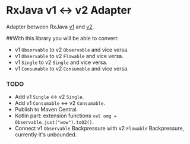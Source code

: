 # RxJava v1 <-> v2 Adapter


Adapter between RxJava [v1](https://github.com/ReactiveX/RxJava/tree/1.x) and [v2](https://github.com/ReactiveX/RxJava/tree/2.x).

##With this library you will be able to convert:

* v1 `Observable` to v2 `Observable` and vice versa.
* v1 `Observable` to v2 `Flowable` and vice versa.
* v1 `Single` to v2 `Single` and vice versa.
* v1 `Consumable` to v2 `Consumable` and vice versa.

### TODO

* Add  v1 `Single` <-> v2 `Single`.
* Add  v1 `Consumable` <-> v2 `Consumable`.
* Publish to Maven Central.
* Kotlin part: extension functions `val omg = Observable.just("wow").toO2()`.
* Connect v1 `Observable` Backpressure with v2 `Flowable` Backpressure, currently it's unbounded.

